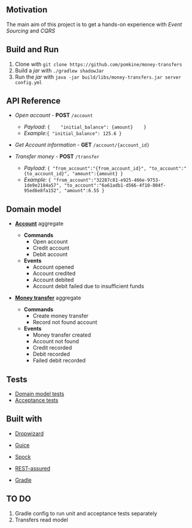 ## Motivation

The main aim of this project is to get a hands-on experience with *Event Sourcing* and *CQRS* 

## Build and Run

1. Clone with `git clone https://github.com/pomkine/money-transfers`
2. Build a *jar* with `./gradlew shadowJar`
3. Run the *jar* with `java -jar build/libs/money-transfers.jar server config.yml`

## API Reference

- *Open account* - **POST** `/account`
   - *Payload*: ```{   
                   "initial_balance": {amount}   
                  }   
   				```
   - *Example*:```{
                   "initial_balance": 125.6
                 }
   				```
   
- *Get Account information* - **GET** `/account/{account_id}`
- *Transfer money* - **POST** `/transfer`
   - *Payload*: ```{
                 	"from_account":"{from_account_id}",
                 	"to_account":"{to_account_id}",
                 	"amount":{amount}
                 }```
   - *Example*: ```{
                 	"from_account":"32287c81-e925-466e-9753-1de9e2184a57",
                 	"to_account":"6a61adb1-d566-4f10-804f-95ed6e8fa152",
                 	"amount":6.55
                 }```
                 
## Domain model

- [**Account**](../master/src/main/java/com/pomkine/domain/account/Account.java) aggregate
    - **Commands**
       - Open account
       - Credit account
       - Debit account
    - **Events**
       - Account opened
       - Account credited
       - Account debited
       - Account debit failed due to insufficient funds

- [**Money transfer**](../master/src/main/java/com/pomkine/domain/transfer/MoneyTransfer.java) aggregate
   - **Commands**
      - Create money transfer
      - Record not found account
   - **Events**
      - Money transfer created
      - Account not found
      - Credit recorded
      - Debit recorded
      - Failed debit recorded

## Tests

- [Domain model tests](../master/src/test/groovy/com/pomkine/domain)
- [Acceptance tests](../master/src/test/groovy/com/pomkine/MoneyTransferAcceptanceSpec.groovy)

## Built with
- [Dropwizard](https://www.dropwizard.io)
- [Guice](https://github.com/google/guice)

- [Spock](http://spockframework.org/)
- [REST-assured](http://rest-assured.io/)
- [Gradle](https://gradle.org/)

## TO DO
1. Gradle config to run unit and acceptance tests separately
2. Transfers read model
